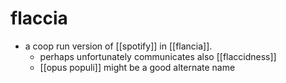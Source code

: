 # flaccia
- a coop run version of [[spotify]] in [[flancia]].
  - perhaps unfortunately communicates also [[flaccidness]]
  - [[opus populi]] might be a good alternate name